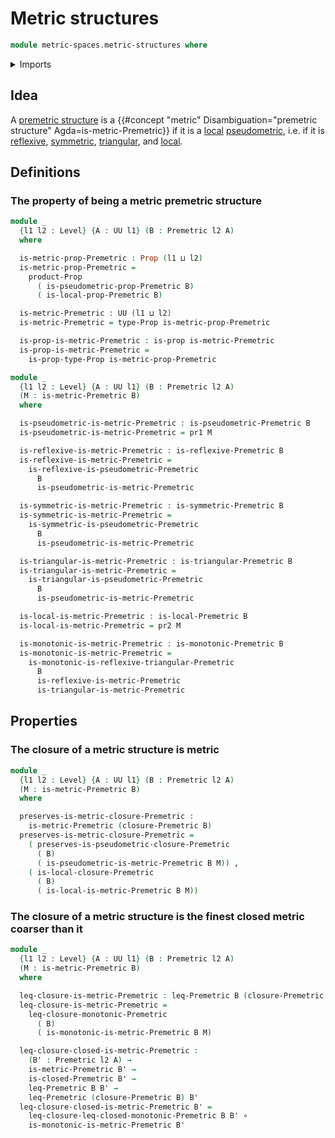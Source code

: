 # Metric structures

```agda
module metric-spaces.metric-structures where
```

<details><summary>Imports</summary>

```agda
open import foundation.dependent-pair-types
open import foundation.function-types
open import foundation.logical-equivalences
open import foundation.propositions
open import foundation.universe-levels

open import metric-spaces.closed-premetric-structures
open import metric-spaces.extensional-premetric-structures
open import metric-spaces.monotonic-premetric-structures
open import metric-spaces.ordering-premetric-structures
open import metric-spaces.premetric-structures
open import metric-spaces.pseudometric-structures
open import metric-spaces.reflexive-premetric-structures
open import metric-spaces.symmetric-premetric-structures
open import metric-spaces.triangular-premetric-structures
```

</details>

## Idea

A [premetric structure](metric-spaces.metric-structures.md) is a
{{#concept "metric" Disambiguation="premetric structure" Agda=is-metric-Premetric}}
if it is a [local](metric-spaces.extensional-premetric-structures.md)
[pseudometric](metric-spaces.pseudometric-spaces.md), i.e. if it is
[reflexive](metric-spaces.reflexive-premetric-structures.md),
[symmetric](metric-spaces.symmetric-premetric-structures.md),
[triangular](metric-spaces.triangular-premetric-structures.md), and
[local](metric-spaces.extensional-premetric-structures.md).

## Definitions

### The property of being a metric premetric structure

```agda
module _
  {l1 l2 : Level} {A : UU l1} (B : Premetric l2 A)
  where

  is-metric-prop-Premetric : Prop (l1 ⊔ l2)
  is-metric-prop-Premetric =
    product-Prop
      ( is-pseudometric-prop-Premetric B)
      ( is-local-prop-Premetric B)

  is-metric-Premetric : UU (l1 ⊔ l2)
  is-metric-Premetric = type-Prop is-metric-prop-Premetric

  is-prop-is-metric-Premetric : is-prop is-metric-Premetric
  is-prop-is-metric-Premetric =
    is-prop-type-Prop is-metric-prop-Premetric
```

```agda
module _
  {l1 l2 : Level} {A : UU l1} (B : Premetric l2 A)
  (M : is-metric-Premetric B)
  where

  is-pseudometric-is-metric-Premetric : is-pseudometric-Premetric B
  is-pseudometric-is-metric-Premetric = pr1 M

  is-reflexive-is-metric-Premetric : is-reflexive-Premetric B
  is-reflexive-is-metric-Premetric =
    is-reflexive-is-pseudometric-Premetric
      B
      is-pseudometric-is-metric-Premetric

  is-symmetric-is-metric-Premetric : is-symmetric-Premetric B
  is-symmetric-is-metric-Premetric =
    is-symmetric-is-pseudometric-Premetric
      B
      is-pseudometric-is-metric-Premetric

  is-triangular-is-metric-Premetric : is-triangular-Premetric B
  is-triangular-is-metric-Premetric =
    is-triangular-is-pseudometric-Premetric
      B
      is-pseudometric-is-metric-Premetric

  is-local-is-metric-Premetric : is-local-Premetric B
  is-local-is-metric-Premetric = pr2 M

  is-monotonic-is-metric-Premetric : is-monotonic-Premetric B
  is-monotonic-is-metric-Premetric =
    is-monotonic-is-reflexive-triangular-Premetric
      B
      is-reflexive-is-metric-Premetric
      is-triangular-is-metric-Premetric
```

## Properties

### The closure of a metric structure is metric

```agda
module _
  {l1 l2 : Level} {A : UU l1} (B : Premetric l2 A)
  (M : is-metric-Premetric B)
  where

  preserves-is-metric-closure-Premetric :
    is-metric-Premetric (closure-Premetric B)
  preserves-is-metric-closure-Premetric =
    ( preserves-is-pseudometric-closure-Premetric
      ( B)
      ( is-pseudometric-is-metric-Premetric B M)) ,
    ( is-local-closure-Premetric
      ( B)
      ( is-local-is-metric-Premetric B M))
```

### The closure of a metric structure is the finest closed metric coarser than it

```agda
module _
  {l1 l2 : Level} {A : UU l1} (B : Premetric l2 A)
  (M : is-metric-Premetric B)
  where

  leq-closure-is-metric-Premetric : leq-Premetric B (closure-Premetric B)
  leq-closure-is-metric-Premetric =
    leq-closure-monotonic-Premetric
      ( B)
      ( is-monotonic-is-metric-Premetric B M)

  leq-closure-closed-is-metric-Premetric :
    (B' : Premetric l2 A) →
    is-metric-Premetric B' →
    is-closed-Premetric B' →
    leq-Premetric B B' →
    leq-Premetric (closure-Premetric B) B'
  leq-closure-closed-is-metric-Premetric B' =
    leq-closure-leq-closed-monotonic-Premetric B B' ∘
    is-monotonic-is-metric-Premetric B'
```
